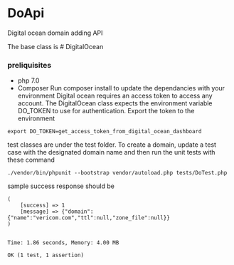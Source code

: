 # DoApi
Digital ocean domain adding API

The base class is # DigitalOcean

### preliquisites
- php 7.0
- Composer
Run composer install to update the dependancies with your environment
Digital ocean requires an access token to access any account. The DigitalOcean class expects the environment variable DO_TOKEN to use for authentication. Export the token to the environment

```
export DO_TOKEN=get_access_token_from_digital_ocean_dashboard

```

test classes are under the test folder. To create a domain, update a test case with the designated domain name and then run the unit tests with these command

```
./vendor/bin/phpunit --bootstrap vendor/autoload.php tests/DoTest.php

```
sample success response should be
```
(
    [success] => 1
    [message] => {"domain":{"name":"vericom.com","ttl":null,"zone_file":null}}
)


Time: 1.86 seconds, Memory: 4.00 MB

OK (1 test, 1 assertion)

```
